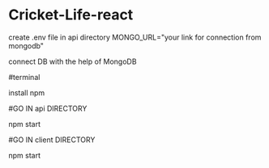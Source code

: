 # Cricket-Life-react
create .env file in api directory MONGO_URL="your link for connection from mongodb" 

connect DB with the help of MongoDB 

#terminal

  install npm
  
  #GO IN api DIRECTORY
  
  npm start
  
  #GO IN client DIRECTORY
  
  npm start
